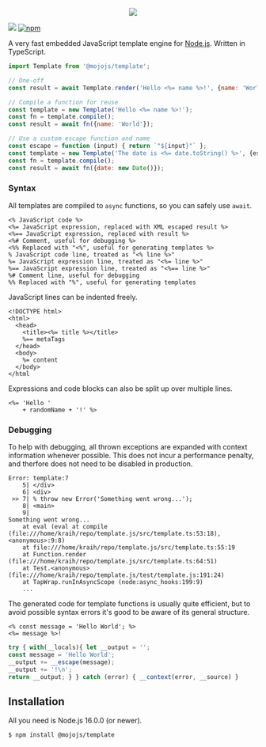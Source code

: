 <p align="center">
  <a href="https://mojojs.org">
    <img src="https://github.com/mojolicious/mojo.js/blob/main/docs/images/logo.png?raw=true" style="margin: 0 auto;">
  </a>
</p>

[![](https://github.com/mojolicious/template.js/workflows/test/badge.svg)](https://github.com/mojolicious/template.js/actions)
[![npm](https://img.shields.io/npm/v/@mojojs/template.svg)](https://www.npmjs.com/package/@mojojs/template)

A very fast embedded JavaScript template engine for [Node.js](https://nodejs.org/). Written in TypeScript.

```js
import Template from '@mojojs/template';

// One-off
const result = await Template.render('Hello <%= name %>!', {name: 'World'});

// Compile a function for reuse
const template = new Template('Hello <%= name %>!');
const fn = template.compile();
const result = await fn({name: 'World'});

// Use a custom escape function and name
const escape = function (input) { return `"${input}"` };
const template = new Template('The date is <%= date.toString() %>', {escape, name: 'template.mt'});
const fn = template.compile();
const result = await fn({date: new Date()});
```

### Syntax

All templates are compiled to `async` functions, so you can safely use `await`.

```
<% JavaScript code %>
<%= JavaScript expression, replaced with XML escaped result %>
<%== JavaScript expression, replaced with result %>
<%# Comment, useful for debugging %>
<%% Replaced with "<%", useful for generating templates %>
% JavaScript code line, treated as "<% line %>"
%= JavaScript expression line, treated as "<%= line %>"
%== JavaScript expression line, treated as "<%== line %>"
%# Comment line, useful for debugging
%% Replaced with "%", useful for generating templates
```

JavaScript lines can be indented freely.

```
<!DOCTYPE html>
<html>
  <head>
    <title><%= title %></title>
    %== metaTags
  </head>
  <body>
    %= content
  </body>
</html
```

Expressions and code blocks can also be split up over multiple lines.

```
<%= 'Hello '
    + randomName + '!' %>
```

### Debugging

To help with debugging, all thrown exceptions are expanded with context information whenever possible. This does not
incur a performance penalty, and therfore does not need to be disabled in production.

```
Error: template:7
    5| </div>
    6| <div>
 >> 7| % throw new Error('Something went wrong...');
    8| <main>
    9|
Something went wrong...
    at eval (eval at compile (file:///home/kraih/repo/template.js/src/template.ts:53:18), <anonymous>:9:8)
    at file:///home/kraih/repo/template.js/src/template.ts:55:19
    at Function.render (file:///home/kraih/repo/template.js/src/template.ts:64:51)
    at Test.<anonymous> (file:///home/kraih/repo/template.js/test/template.js:191:24)
    at TapWrap.runInAsyncScope (node:async_hooks:199:9)
    ...
```

The generated code for template functions is usually quite efficient, but to avoid possible syntax errors it's good to
be aware of its general structure.

```
<% const message = 'Hello World'; %>
<%= message %>!
```
```js
try { with(__locals){ let __output = '';
const message = 'Hello World';
__output += __escape(message);
__output += '!\n';
return __output; } } catch (error) { __context(error, __source) }
```

## Installation

All you need is Node.js 16.0.0 (or newer).

```
$ npm install @mojojs/template
```
